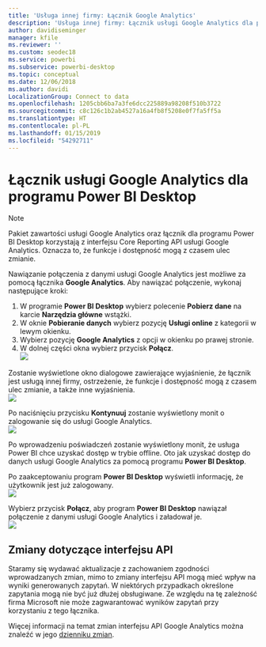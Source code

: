 ```yaml
---
title: 'Usługa innej firmy: Łącznik Google Analytics'
description: 'Usługa innej firmy: Łącznik usługi Google Analytics dla programu Power BI Desktop'
author: davidiseminger
manager: kfile
ms.reviewer: ''
ms.custom: seodec18
ms.service: powerbi
ms.subservice: powerbi-desktop
ms.topic: conceptual
ms.date: 12/06/2018
ms.author: davidi
LocalizationGroup: Connect to data
ms.openlocfilehash: 1205cbb6ba7a3fe6dcc225889a98208f510b3722
ms.sourcegitcommit: c8c126c1b2ab4527a16a4fb8f5208e0f7fa5ff5a
ms.translationtype: HT
ms.contentlocale: pl-PL
ms.lasthandoff: 01/15/2019
ms.locfileid: "54292711"
---
```

# <a name="google-analytics-connector-for-power-bi-desktop"></a>Łącznik usługi Google Analytics dla programu Power BI Desktop
> [!NOTE]
> Pakiet zawartości usługi Google Analytics oraz łącznik dla programu Power BI Desktop korzystają z interfejsu Core Reporting API usługi Google Analytics. Oznacza to, że funkcje i dostępność mogą z czasem ulec zmianie.

Nawiązanie połączenia z danymi usługi Google Analytics jest możliwe za pomocą łącznika **Google Analytics**. Aby nawiązać połączenie, wykonaj następujące kroki:

1. W programie **Power BI Desktop** wybierz polecenie **Pobierz dane** na karcie **Narzędzia główne** wstążki.
2. W oknie **Pobieranie danych** wybierz pozycję **Usługi online** z kategorii w lewym okienku.
3. Wybierz pozycję **Google Analytics** z opcji w okienku po prawej stronie.
4. W dolnej części okna wybierz przycisk **Połącz**.  
   ![](media/service-google-analytics-connector/tps_googleanalytics_1.png)

Zostanie wyświetlone okno dialogowe zawierające wyjaśnienie, że łącznik jest usługą innej firmy, ostrzeżenie, że funkcje i dostępność mogą z czasem ulec zmianie, a także inne wyjaśnienia.  
![](media/service-google-analytics-connector/tps_googleanalytics_2.png)

Po naciśnięciu przycisku **Kontynuuj** zostanie wyświetlony monit o zalogowanie się do usługi Google Analytics.  
![](media/service-google-analytics-connector/tps_googleanalytics_3.png)

Po wprowadzeniu poświadczeń zostanie wyświetlony monit, że usługa Power BI chce uzyskać dostęp w trybie offline. Oto jak uzyskać dostęp do danych usługi Google Analytics za pomocą programu **Power BI Desktop**.  

Po zaakceptowaniu program **Power BI Desktop** wyświetli informację, że użytkownik jest już zalogowany.  
![](media/service-google-analytics-connector/tps_googleanalytics_5.png)

Wybierz przycisk **Połącz**, aby program **Power BI Desktop** nawiązał połączenie z danymi usługi Google Analytics i załadował je.  
![](media/service-google-analytics-connector/tps_googleanalytics_6.png)

## <a name="changes-to-the-api"></a>Zmiany dotyczące interfejsu API
Staramy się wydawać aktualizacje z zachowaniem zgodności wprowadzanych zmian, mimo to zmiany interfejsu API mogą mieć wpływ na wyniki generowanych zapytań. W niektórych przypadkach określone zapytania mogą nie być już dłużej obsługiwane. Ze względu na tę zależność firma Microsoft nie może zagwarantować wyników zapytań przy korzystaniu z tego łącznika.

Więcej informacji na temat zmian interfejsu API Google Analytics można znaleźć w jego [dzienniku zmian](https://developers.google.com/analytics/devguides/changelog).

